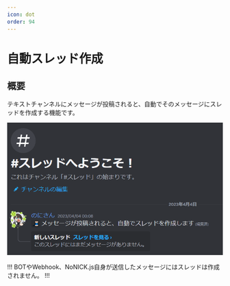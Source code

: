 ```yaml
---
icon: dot
order: 94
---
```


# 自動スレッド作成

## 概要
テキストチャンネルにメッセージが投稿されると、自動でそのメッセージにスレッドを作成する機能です。

![](/static/features/auto-createThread/1.png)

!!!
BOTやWebhook、NoNICK.js自身が送信したメッセージにはスレッドは作成されません。
!!!